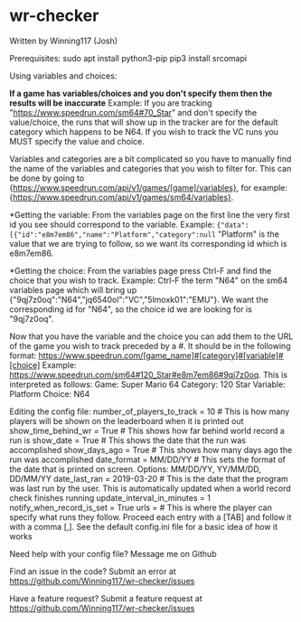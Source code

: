 # wr-checker
Written by Winning117 (Josh)

Prerequisites:
sudo apt install python3-pip
pip3 install srcomapi


Using variables and choices:

**If a game has variables/choices and you don't specify them then the results will be inaccurate**
Example: If you are tracking "https://www.speedrun.com/sm64#70_Star" and don't specify the value/choice, the runs that will show up in the tracker are for the default category which happens to be N64. If you wish to track the VC runs you MUST specify the value and choice.

Variables and categories are a bit complicated so you have to manually find the name of the variables and categories that you wish to filter for. This can be done by going to {https://www.speedrun.com/api/v1/games/[game]/variables}, for example: {https://www.speedrun.com/api/v1/games/sm64/variables}.


*Getting the variable:
From the variables page on the first line the very first id you see should correspond to the variable.
Example:
```{"data":[{"id":"e8m7em86","name":"Platform","category":null```
"Platform" is the value that we are trying to follow, so we want its corresponding id which is e8m7em86.

*Getting the choice:
From the variables page press Ctrl-F and find the choice that you wish to track.
Example: Ctrl-F the term "N64" on the sm64 variables page which will bring up {"9qj7z0oq":"N64","jq6540ol":"VC","5lmoxk01":"EMU"}. We want the corresponding id for "N64", so the choice id we are looking for is "9qj7z0oq".

Now that you have the variable and the choice you can add them to the URL of the game you wish to track preceded by a #. It should be in the following format:
https://www.speedrun.com/[game_name]#[category]#[variable]#[choice]
Example: https://www.speedrun.com/sm64#120_Star#e8m7em86#9qj7z0oq.
This is interpreted as follows:
Game: Super Mario 64
Category: 120 Star
Variable: Platform
Choice: N64


Editing the config file:
number_of_players_to_track = 10 # This is how many players will be shown on the leaderboard when it is printed out
show_time_behind_wr = True # This shows how far behind world record a run is
show_date = True # This shows the date that the run was accomplished
show_days_ago = True # This shows how many days ago the run was accomplished
date_format = MM/DD/YY # This sets the format of the date that is printed on screen. Options: MM/DD/YY, YY/MM/DD, DD/MM/YY
date_last_ran = 2019-03-20 # This is the date that the program was last run by the user. This is automatically updated when a world record check finishes running
update_interval_in_minutes = 1
notify_when_record_is_set = True
urls =  # This is where the player can specify what runs they follow. Proceed each entry with a [TAB] and follow it with a comma [,]. See the default config.ini file for a basic idea of how it works


Need help with your config file? Message me on Github

Find an issue in the code? Submit an error at https://github.com/Winning117/wr-checker/issues

Have a feature request? Submit a feature request at https://github.com/Winning117/wr-checker/issues
